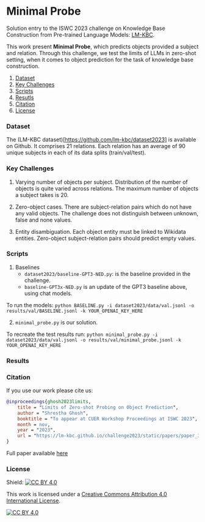 # Minimal Probe
Solution entry to the ISWC 2023 challenge on Knowledge Base Construction from Pre-trained Language Models: [LM-KBC](https://lm-kbc.github.io/challenge2023/).

This work present __Minimal Probe__, which predicts objects provided a subject and relation. Through this challenge, we test the limits of LLMs in zero-shot setting, when it comes to object prediction for the task of knowledge base construction.

1. [Dataset](#dataset)
1. [Key Challenges](#challenges)
1. [Scripts](#scripts)
1. [Resutls](#results)
1. [Citation](#citation)
1. [License](#license)

### Dataset <a name="dataset"></a> 

The (LM-KBC dataset)[https://github.com/lm-kbc/dataset2023] is available on Github. It comprises 21 relations. Each relation has an average of 90 unique subjects in each of its data splits (train/val/test).

### Key Challenges <a name="challenges"></a> 

1. Varying number of objects per subject.
    Distribution of the number of objects is quite varied across relations. The maximum number of objects a subject takes is 20.

2. Zero-object cases.
    There are subject-relation pairs which do not have any valid objects. The challenge does not distinguish between unknown, false and none values.

3. Entity disambiguation.
	Each object entity must be linked to Wikidata entities. Zero-object subject-relation pairs should predict empty values. 

### Scripts <a name="scripts"></a> 

1. Baselines
    - `dataset2023/baseline-GPT3-NED.py`: is the baseline provided in the challenge.
    - `baseline-GPT3x-NED.py` is an update of the GPT3 baseline above, using chat models.
    
To run the models:
    `python BASELINE.py -i dataset2023/data/val.jsonl -o results/val/BASELINE.jsonl -k YOUR_OPENAI_KEY_HERE`

2. `minimal_probe.py` is our solution.

To recreate the test results run:
    `python minimal_probe.py -i dataset2023/data/val.jsonl -o results/val/minimal_probe.jsonl -k YOUR_OPENAI_KEY_HERE`

### Results <a name="results"></a> 


### Citation <a name="citation"></a> 

If you use our work please cite us:

```bibtex
@inproceedings{ghosh2023limits,
    title = "Limits of Zero-shot Probing on Object Prediction",
    author = "Shrestha Ghosh",
    booktitle = "To appear at CUER Workshop Proceedings at ISWC 2023",
    month = nov,
    year = "2023",
    url = "https://lm-kbc.github.io/challenge2023/static/papers/paper_3.pdf"
}
```

Full paper available [here](https://lm-kbc.github.io/challenge2023/static/papers/paper_3.pdf)

### License <a name="license"></a>

Shield: [![CC BY 4.0][cc-by-shield]][cc-by]

This work is licensed under a
[Creative Commons Attribution 4.0 International License][cc-by].


[![CC BY 4.0][cc-by-image]][cc-by]

[cc-by]: http://creativecommons.org/licenses/by/4.0/
[cc-by-image]: https://i.creativecommons.org/l/by/4.0/88x31.png
[cc-by-shield]: https://img.shields.io/badge/License-CC%20BY%204.0-lightgrey.svg
